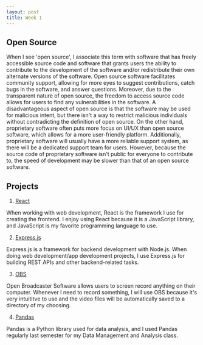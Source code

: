 ```yaml
---
layout: post
title: Week 1
---
```


## Open Source 

When I see 'open source', I associate this term with software that has freely accessible source code and software that grants users the ability to contribute to the development of the software and/or redistribute their own alternate versions of the software. Open source software facilitates community support, allowing for more eyes to suggest contributions, catch bugs in the software, and answer questions. Moreover, due to the transparent nature of open source, the freedom to access source code allows for users to find any vulnerabilities in the software. A disadvantageous aspect of open source is that the software may be used for malicious intent, but there isn't a way to restrict malicious individuals without contradicting the definition of open source. On the other hand, proprietary software often puts more focus on UI/UX than open source software, which allows for a more user-friendly platform. Additionally, proprietary software will usually have a more reliable support system, as there will be a dedicated support team for users. However, because the source code of proprietary software isn't public for everyone to contribute to, the speed of development may be slower than that of an open source software. 





## Projects

1. [React](https://github.com/facebook/react)

When working with web development, React is the framework I use for creating the frontend. I enjoy using React because it is a JavaScript library, and JavaScript is my favorite programming language to use. 

2. [Express.js](https://github.com/expressjs/express)

Express.js is a framework for backend development with Node.js. When doing web development/app development projects, I use Express.js for building REST APIs and other backend-related tasks. 

3. [OBS](https://obsproject.com/)

Open Broadcaster Software allows users to screen record anything on their computer. Whenever I need to record something, I will use OBS because it's very intuititve to use and the video files will be automatically saved to a directory of my choosing. 

4. [Pandas](https://pandas.pydata.org/)

Pandas is a Python library used for data analysis, and I used Pandas regularly last semester for my Data Management and Analysis class. 

